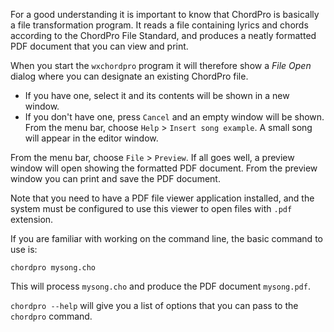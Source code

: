 For a good understanding it is important to know that ChordPro is basically a file transformation program. It reads a file containing lyrics and chords according to the ChordPro File Standard, and produces a neatly formatted PDF document that you can view and print.

When you start the `wxchordpro` program it will therefore show a _File Open_ dialog where you can designate an existing ChordPro file.
* If you have one, select it and its contents will be shown in a new window.
* If you don't have one, press `Cancel` and an empty window will be shown. From the menu bar, choose `Help` > `Insert song example`. A small song will appear in the editor window.

From the menu bar, choose `File` > `Preview`. If all goes well, a preview window will open showing the formatted PDF document. From the preview window you can print and save the PDF document.

Note that you need to have a PDF file viewer application installed, and the system must be configured to use this viewer to open files with `.pdf` extension.

If you are familiar with working on the command line, the basic command to use is:

`chordpro mysong.cho`

This will process `mysong.cho` and produce the PDF document `mysong.pdf`.

`chordpro --help` will give you a list of options that you can pass to the `chordpro` command.


